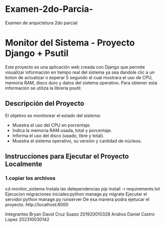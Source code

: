 # Examen-2do-Parcia-
Examen de arquictetura 2do parcial
# Monitor del Sistema - Proyecto Django + Psutil

Este proyecto es una aplicación web creada con Django que permite visualizar información en tiempo real del sistema ya sea dandole clic a un boton de actualizar o esperar 5 segundo el cual mostrara el uso de CPU, memoria RAM, disco duro y datos del sistema operativo. Para obtener esta información se utiliza la librería psutil.

## Descripción del Proyecto

El objetivo es monitorear el estado del sistema:

- Muestra el uso del CPU en porcentaje.
- Indica la memoria RAM usada, total y porcentaje.
- Informa el uso del disco (usado, libre y total).
- Muestra el sistema operativo, su versión y cantidad de núcleos.

##  Instrucciones para Ejecutar el Proyecto Localmente

### 1.copiar los archivos
cd monitor_sistema
Instala las detependencias pip install -r requirements.txt
Ejecucion migraciones iniciales:python manage.py migrate
Ejecutar el servidor:python manage.py runserver
De esa manera podra ejetucar el proyecto.
http://localhost:8000

Integrantes
Bryan David Cruz Suazo 201920010328
Andros Daniel Castro Lopez 202310030142



